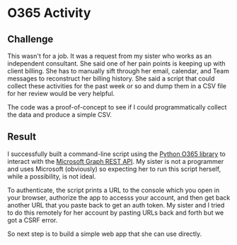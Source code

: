 # O365 Activity

## Challenge
This wasn't for a job. It was a request from my sister who works as an independent consultant. She said one of her pain points is keeping up with client billing. She has to manually sift through her email, calendar, and Team messages to reconstruct her billing history. She said a script that could collect these activities for the past week or so and dump them in a CSV file for her review would be very helpful.

The code was a proof-of-concept to see if I could programmatically collect the data and produce a simple CSV.

## Result
I successfully built a command-line script using the [Python O365 library](https://github.com/O365/python-o365) to interact with the [Microsoft Graph REST API](https://docs.microsoft.com/en-us/graph/api/overview?view=graph-rest-1.0). My sister is not a programmer and uses Microsoft (obviously) so expecting her to run this script herself, while a possibility, is not ideal.

To authenticate, the script prints a URL to the console which you open in your browser, authorize the app to accesss your account, and then get back another URL that you paste back to get an auth token. My sister and I tried to do this remotely for her account by pasting URLs back and forth but we got a CSRF error.

So next step is to build a simple web app that she can use directly.
